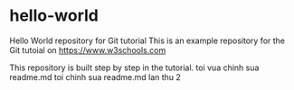 # hello-world
Hello World repository for Git tutorial
This is an example repository for the Git tutoial on https://www.w3schools.com

This repository is built step by step in the tutorial.
toi vua chinh sua readme.md
toi chinh sua readme.md lan thu 2
